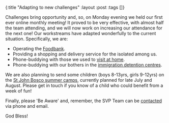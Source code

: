{:title "Adapting to new challenges"
 :layout :post
 :tags []}

Challenges bring opportunity and, so, on Monday evening we held our first ever online monthly meeting! It proved to be very effective, with almost half the team attending, and we will now work on increasing our attendance for the next one! Our workstreams have adapted wonderfully to the current situation. Specifically, we are:

 * Operating the [Foodbank](../../pages-output/foodbank/).
 * Providing a shopping and delivery service for the isolated among us.
 * Phone-buddying with those we used to [visit at home](../../pages-output/home-visits/).
 * Phone-buddying with our bothers in the [immigration detention centres](../../pages-output/refugee/).

We are also planning to send some children (boys 8-13yrs, girls 9-12yrs) on the [St John Bosco summer camps](https://www.svp.org.uk/microsite/st-john-bosco-childrens-camp), currently planned for late July and August. Please get in touch if you know of a child who could benefit from a week of fun!

Finally, please 'Be Aware' and, remember, the SVP Team can be [contacted](../../pages-output/contact/) via phone and email.

God Bless!
